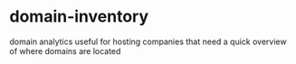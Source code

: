 # domain-inventory
domain analytics useful for hosting companies that need a quick overview of where domains are located
